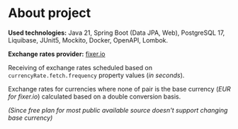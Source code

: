 # About project
**Used technologies:** Java 21, Spring Boot (Data JPA, Web), PostgreSQL 17, Liquibase, JUnit5, Mockito, Docker, OpenAPI, Lombok.

**Exchange rates provider:** [fixer.io](fixer.io)

Receiving of exchange rates scheduled based on `currencyRate.fetch.frequency` property values (*in seconds*).

Exchange rates for currencies where none of pair is the base currency (*EUR for fixer.io*) calculated based on a double conversion basis.

*(Since free plan for most public available source doesn't support changing base currency)*